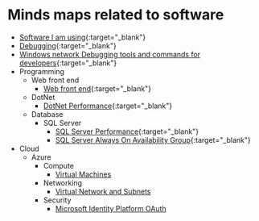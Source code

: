# Minds maps related to software

- [Software I am using](https://www.plantuml.com/plantuml/proxy?fmt=svg&cache=no&src=https://raw.githubusercontent.com/mind-maps/software/master/software-tools/tools.puml){:target="_blank"}
- [Debugging](https://www.plantuml.com/plantuml/proxy?fmt=svg&cache=no&src=https://raw.githubusercontent.com/mind-maps/software/master/debugging/before-debugging-others-problem.puml){:target="_blank"}
- [Windows network Debugging tools and commands for developers](https://www.plantuml.com/plantuml/proxy?fmt=svg&cache=no&src=https://raw.githubusercontent.com/mind-maps/software/master/debugging/windows-network-debugging.puml){:target="_blank"}
 - Programming
   - Web front end
     - [Web front end](https://www.plantuml.com/plantuml/proxy?fmt=svg&cache=no&src=https://raw.githubusercontent.com/mind-maps/software/master/programming/web-front-end/tools-tech.puml){:target="_blank"}
   - DotNet
     - [DotNet Performance](https://www.plantuml.com/plantuml/proxy?fmt=svg&cache=no&src=https://raw.githubusercontent.com/mind-maps/software/master/programming/dot-net/dotnet-web-performance.puml){:target="_blank"}
   - Database
     - SQL Server
       - [SQL Server Performance](https://www.plantuml.com/plantuml/proxy?fmt=svg&cache=no&src=https://raw.githubusercontent.com/mind-maps/software/master/programming/database/sql-server/sql-server-performance.puml){:target="_blank"}
       - [SQL Server Always On Availability Group](https://www.plantuml.com/plantuml/proxy?fmt=svg&cache=no&src=https://raw.githubusercontent.com/mind-maps/software/master/programming/database/sql-server/always-on-availability-groups.puml){:target="_blank"}
- Cloud
  - Azure
    - Compute
      - [Virtual Machines](https://www.plantuml.com/plantuml/proxy?fmt=svg&cache=no&src=https://raw.githubusercontent.com/mind-maps/software/master/cloud/Azure/compute/vm.puml)
    - Networking
      - [Virtual Network and Subnets](https://www.plantuml.com/plantuml/proxy?fmt=svg&cache=no&src=https://raw.githubusercontent.com/mind-maps/software/master/cloud/Azure/networking/vnet.puml)
    - Security
      - [Microsoft Identity Platform OAuth](https://www.plantuml.com/plantuml/proxy?fmt=svg&cache=no&src=https://raw.githubusercontent.com/mind-maps/software/master/cloud/Azure/microsoft-identity-platform-oauth.puml)
